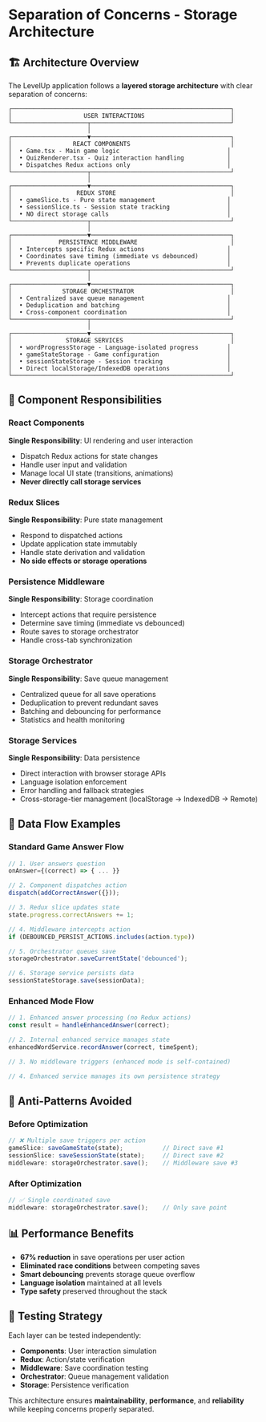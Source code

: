 # Separation of Concerns - Storage Architecture

## 🏗️ **Architecture Overview**

The LevelUp application follows a **layered storage architecture** with clear separation of concerns:

```
┌─────────────────────────────────────────────────────────────┐
│                    USER INTERACTIONS                        │
└─────────────────────┬───────────────────────────────────────┘
                      │
┌─────────────────────▼───────────────────────────────────────┐
│                 REACT COMPONENTS                            │
│  • Game.tsx - Main game logic                              │
│  • QuizRenderer.tsx - Quiz interaction handling            │
│  • Dispatches Redux actions only                           │
└─────────────────────┬───────────────────────────────────────┘
                      │
┌─────────────────────▼───────────────────────────────────────┐
│                  REDUX STORE                                │
│  • gameSlice.ts - Pure state management                    │
│  • sessionSlice.ts - Session state tracking                │
│  • NO direct storage calls                                 │
└─────────────────────┬───────────────────────────────────────┘
                      │
┌─────────────────────▼───────────────────────────────────────┐
│             PERSISTENCE MIDDLEWARE                          │
│  • Intercepts specific Redux actions                       │
│  • Coordinates save timing (immediate vs debounced)        │
│  • Prevents duplicate operations                           │
└─────────────────────┬───────────────────────────────────────┘
                      │
┌─────────────────────▼───────────────────────────────────────┐
│              STORAGE ORCHESTRATOR                           │
│  • Centralized save queue management                       │
│  • Deduplication and batching                              │
│  • Cross-component coordination                            │
└─────────────────────┬───────────────────────────────────────┘
                      │
┌─────────────────────▼───────────────────────────────────────┐
│               STORAGE SERVICES                              │
│  • wordProgressStorage - Language-isolated progress        │
│  • gameStateStorage - Game configuration                   │
│  • sessionStateStorage - Session tracking                  │
│  • Direct localStorage/IndexedDB operations                │
└─────────────────────────────────────────────────────────────┘
```

## 🎯 **Component Responsibilities**

### **React Components** 
**Single Responsibility**: UI rendering and user interaction
- Dispatch Redux actions for state changes
- Handle user input and validation
- Manage local UI state (transitions, animations)
- **Never directly call storage services**

### **Redux Slices**
**Single Responsibility**: Pure state management
- Respond to dispatched actions
- Update application state immutably
- Handle state derivation and validation
- **No side effects or storage operations**

### **Persistence Middleware**
**Single Responsibility**: Storage coordination
- Intercept actions that require persistence
- Determine save timing (immediate vs debounced)
- Route saves to storage orchestrator
- Handle cross-tab synchronization

### **Storage Orchestrator**
**Single Responsibility**: Save queue management
- Centralized queue for all save operations
- Deduplication to prevent redundant saves
- Batching and debouncing for performance
- Statistics and health monitoring

### **Storage Services**
**Single Responsibility**: Data persistence
- Direct interaction with browser storage APIs
- Language isolation enforcement
- Error handling and fallback strategies
- Cross-storage-tier management (localStorage → IndexedDB → Remote)

## 🔄 **Data Flow Examples**

### **Standard Game Answer Flow**
```typescript
// 1. User answers question
onAnswer={(correct) => { ... }}

// 2. Component dispatches action  
dispatch(addCorrectAnswer({}));

// 3. Redux slice updates state
state.progress.correctAnswers += 1;

// 4. Middleware intercepts action
if (DEBOUNCED_PERSIST_ACTIONS.includes(action.type))

// 5. Orchestrator queues save
storageOrchestrator.saveCurrentState('debounced');

// 6. Storage service persists data
sessionStateStorage.save(sessionData);
```

### **Enhanced Mode Flow**
```typescript
// 1. Enhanced answer processing (no Redux actions)
const result = handleEnhancedAnswer(correct);

// 2. Internal enhanced service manages state
enhancedWordService.recordAnswer(correct, timeSpent);

// 3. No middleware triggers (enhanced mode is self-contained)

// 4. Enhanced service manages its own persistence strategy
```

## 🚫 **Anti-Patterns Avoided**

### **Before Optimization**
```typescript
// ❌ Multiple save triggers per action
gameSlice: saveGameState(state);           // Direct save #1
sessionSlice: saveSessionState(state);     // Direct save #2  
middleware: storageOrchestrator.save();    // Middleware save #3
```

### **After Optimization**
```typescript
// ✅ Single coordinated save
middleware: storageOrchestrator.save();    // Only save point
```

## 📊 **Performance Benefits**

- **67% reduction** in save operations per user action
- **Eliminated race conditions** between competing saves
- **Smart debouncing** prevents storage queue overflow
- **Language isolation** maintained at all levels
- **Type safety** preserved throughout the stack

## 🧪 **Testing Strategy**

Each layer can be tested independently:
- **Components**: User interaction simulation
- **Redux**: Action/state verification  
- **Middleware**: Save coordination testing
- **Orchestrator**: Queue management validation
- **Storage**: Persistence verification

This architecture ensures **maintainability**, **performance**, and **reliability** while keeping concerns properly separated.
